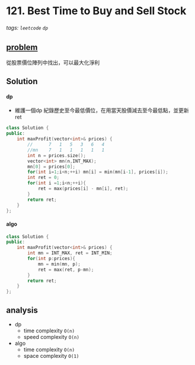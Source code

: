# 121. Best Time to Buy and Sell Stock

###### tags: `leetcode` `dp`



## [problem](https://leetcode.com/problems/best-time-to-buy-and-sell-stock/)

從股票價位陣列中找出，可以最大化淨利



## Solution

#### dp
- 維護一個dp 紀錄歷史至今最低價位，在用當天股價減去至今最低點，並更新ret

```c++
class Solution {
public:
    int maxProfit(vector<int>& prices) {
        //      7   1   5   3   6   4
        //mn    7   1   1   1   1   1
        int n = prices.size();
        vector<int> mn(n,INT_MAX);
        mn[0] = prices[0];
        for(int i=1;i<n;++i) mn[i] = min(mn[i-1], prices[i]);
        int ret = 0;
        for(int i =1;i<n;++i){
            ret = max(prices[i] - mn[i], ret);
        }
        return ret;   
    }
};
```
#### algo
```c++
class Solution {
public:
    int maxProfit(vector<int>& prices) {
        int mn = INT_MAX, ret = INT_MIN;
        for(int p:prices){
            mn = min(mn, p);
            ret = max(ret, p-mn);
        }
        return ret;
    }
};
```
## analysis
- dp
    - time complexity `O(n)`
    - speed complexity `O(n)`
- algo
    - time complexity `O(n)`
    - space complexity `O(1)`